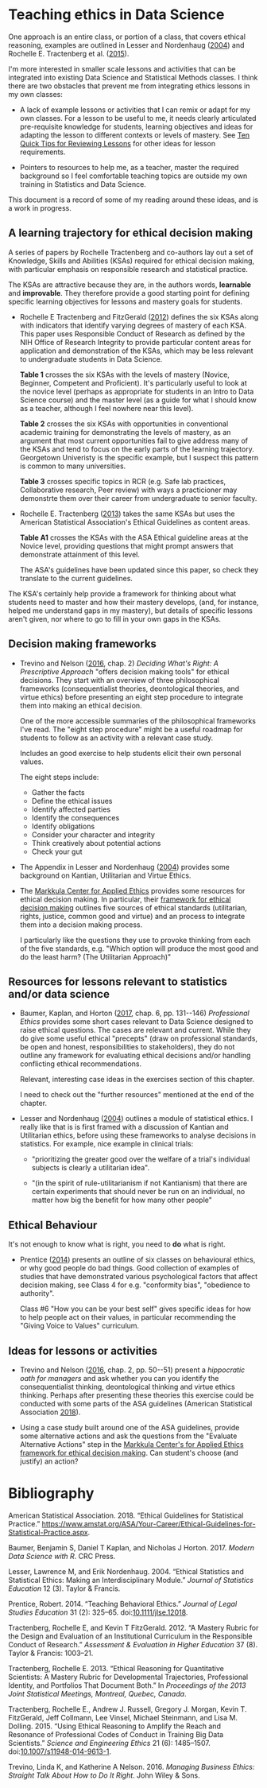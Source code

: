 Teaching ethics in Data Science
================

One approach is an entire class, or portion of a class, that covers ethical reasoning, examples are outlined in Lesser and Nordenhaug ([2004](#ref-lesser2004ethical)) and Rochelle E. Tractenberg et al. ([2015](#ref-Tractenberg2015)).

I'm more interested in smaller scale lessons and activities that can be integrated into existing Data Science and Statistical Methods classes. I think there are two obstacles that prevent me from integrating ethics lessons in my own classes:

-   A lack of example lessons or activities that I can remix or adapt for my own classes. For a lesson to be useful to me, it needs clearly articulated pre-requisite knowledge for students, learning objectives and ideas for adapting the lesson to different contexts or levels of mastery. See [Ten Quick Tips for Reviewing Lessons](http://third-bit.com/2019/04/24/reviewing-lessons.html) for other ideas for lesson requirements.

-   Pointers to resources to help me, as a teacher, master the required background so I feel comfortable teaching topics are outside my own training in Statistics and Data Science.

This document is a record of some of my reading around these ideas, and is a work in progress.

A learning trajectory for ethical decision making
-------------------------------------------------

A series of papers by Rochelle Tractenberg and co-authors lay out a set of Knowledge, Skills and Abilities (KSAs) required for ethical decision making, with particular emphasis on responsible research and statistical practice.

The KSAs are attractive because they are, in the authors words, **learnable** and **improvable**. They therefore provide a good starting point for defining specific learning objectives for lessons and mastery goals for students.

-   Rochelle E Tractenberg and FitzGerald ([2012](#ref-tractenberg2012mastery)) defines the six KSAs along with indicators that identify varying degrees of mastery of each KSA. This paper uses Responsible Conduct of Research as defined by the NIH Office of Research Integrity to provide particular content areas for application and demonstration of the KSAs, which may be less relevant to undergraduate students in Data Science.

    **Table 1** crosses the six KSAs with the levels of mastery (Novice, Beginner, Competent and Proficient). It's particularly useful to look at the novice level (perhaps as appropriate for students in an Intro to Data Science course) and the master level (as a guide for what I should know as a teacher, although I feel nowhere near this level).

    **Table 2** crosses the six KSAs with opportunities in conventional academic training for demonstrating the levels of mastery, as an argument that most current opportunities fail to give address many of the KSAs and tend to focus on the early parts of the learning trajectory. Georgetown Univeristy is the specific example, but I suspect this pattern is common to many universities.

    **Table 3** crosses specific topics in RCR (e.g. Safe lab practices, Collaborative research, Peer review) with ways a practicioner may demonstrte them over their career from undergraduate to senior faculty.

-   Rochelle E. Tractenberg ([2013](#ref-tractenberg2013ethical)) takes the same KSAs but uses the American Statistical Association's Ethical Guidelines as content areas.

    **Table A1** crosses the KSAs with the ASA Ethical guideline areas at the Novice level, providing questions that might prompt answers that demonstrate attainment of this level.

    The ASA's guidelines have been updated since this paper, so check they translate to the current guidelines.

The KSA's certainly help provide a framework for thinking about what students need to master and how their mastery develops, (and, for instance, helped me understand gaps in my mastery), but details of specific lessons aren't given, nor where to go to fill in your own gaps in the KSAs.

Decision making frameworks
--------------------------

-   Trevino and Nelson ([2016](#ref-trevino2016managing), chap. 2) *Deciding What's Right: A Prescriptive Approach* "offers decision making tools" for ethical decisions. They start with an overview of three philosophical frameworks (consequentialist theories, deontological theories, and virtue ethics) before presenting an eight step procedure to integrate them into making an ethical decision.

    One of the more accessible summaries of the philosophical frameworks I've read. The "eight step procedure" might be a useful roadmap for students to follow as an activity with a relevant case study.

    Includes an good exercise to help students elicit their own personal values.

    The eight steps include:

    -   Gather the facts
    -   Define the ethical issues
    -   Identify affected parties
    -   Identify the consequences
    -   Identify obligations
    -   Consider your character and integrity
    -   Think creatively about potential actions
    -   Check your gut

-   The Appendix in Lesser and Nordenhaug ([2004](#ref-lesser2004ethical)) provides some background on Kantian, Utilitarian and Virtue Ethics.

-   The [Markkula Center for Applied Ethics](https://www.scu.edu/ethics/ethics-resources/ethical-decision-making/) provides some resources for ethical decision making. In particular, their [framework for ethical decision making](https://www.scu.edu/ethics/ethics-resources/ethical-decision-making/a-framework-for-ethical-decision-making/) outlines five sources of ethical standards (utilitarian, rights, justice, common good and virtue) and an process to integrate them into a decision making process.

    I particularly like the questions they use to provoke thinking from each of the five standards, e.g. "Which option will produce the most good and do the least harm? (The Utilitarian Approach)"

Resources for lessons relevant to statistics and/or data science
----------------------------------------------------------------

-   Baumer, Kaplan, and Horton ([2017](#ref-baumer2017modern), chap. 6, pp. 131--146) *Professional Ethics* provides some short cases relevant to Data Science designed to raise ethical questions. The cases are relevant and current. While they do give some useful ethical "precepts" (draw on professional standards, be open and honest, responsibilities to stakeholders), they do not outline any framework for evaluating ethical decisions and/or handling conflicting ethical recommendations.

    Relevant, interesting case ideas in the exercises section of this chapter.

    I need to check out the "further resources" mentioned at the end of the chapter.

-   Lesser and Nordenhaug ([2004](#ref-lesser2004ethical)) outlines a module of statistical ethics. I really like that is is first framed with a discussion of Kantian and Utilitarian ethics, before using these frameworks to analyse decisions in statistics. For example, nice example in clinical trials:

    -   "prioritizing the greater good over the welfare of a trial's individual subjects is clearly a utilitarian idea".

    -   "(in the spirit of rule-utilitarianism if not Kantianism) that there are certain experiments that should never be run on an individual, no matter how big the benefit for how many other people"

Ethical Behaviour
-----------------

It's not enough to know what is right, you need to **do** what is right.

-   Prentice ([2014](#ref-prentice2018)) presents an outline of six classes on behavioural ethics, or why good people do bad things. Good collection of examples of studies that have demonstrated various psychological factors that affect decision making, see Class 4 for e.g. "conformity bias", "obedience to authority".

    Class \#6 "How you can be your best self" gives specific ideas for how to help people act on their values, in particular recommending the "Giving Voice to Values" curriculum.

Ideas for lessons or activities
-------------------------------

-   Trevino and Nelson ([2016](#ref-trevino2016managing), chap. 2, pp. 50--51) present a *hippocratic oath for managers* and ask whether you can you identify the consequentialist thinking, deontological thinking and virtue ethics thinking. Perhaps after presenting these theories this exercise could be conducted with some parts of the ASA guidelines (American Statistical Association [2018](#ref-asa-guidelines)).

-   Using a case study built around one of the ASA guidelines, provide some alternative actions and ask the questions from the "Evaluate Alternative Actions" step in the [Markkula Center's for Applied Ethics framework for ethical decision making](https://www.scu.edu/ethics/ethics-resources/ethical-decision-making/a-framework-for-ethical-decision-making/). Can student's choose (and justify) an action?

Bibliography
============

American Statistical Association. 2018. “Ethical Guidelines for Statistical Practice.” <https://www.amstat.org/ASA/Your-Career/Ethical-Guidelines-for-Statistical-Practice.aspx>.

Baumer, Benjamin S, Daniel T Kaplan, and Nicholas J Horton. 2017. *Modern Data Science with R*. CRC Press.

Lesser, Lawrence M, and Erik Nordenhaug. 2004. “Ethical Statistics and Statistical Ethics: Making an Interdisciplinary Module.” *Journal of Statistics Education* 12 (3). Taylor & Francis.

Prentice, Robert. 2014. “Teaching Behavioral Ethics.” *Journal of Legal Studies Education* 31 (2): 325–65. doi:[10.1111/jlse.12018](https://doi.org/10.1111/jlse.12018).

Tractenberg, Rochelle E, and Kevin T FitzGerald. 2012. “A Mastery Rubric for the Design and Evaluation of an Institutional Curriculum in the Responsible Conduct of Research.” *Assessment & Evaluation in Higher Education* 37 (8). Taylor & Francis: 1003–21.

Tractenberg, Rochelle E. 2013. “Ethical Reasoning for Quantitative Scientists: A Mastery Rubric for Developmental Trajectories, Professional Identity, and Portfolios That Document Both.” In *Proceedings of the 2013 Joint Statistical Meetings, Montreal, Quebec, Canada*.

Tractenberg, Rochelle E., Andrew J. Russell, Gregory J. Morgan, Kevin T. FitzGerald, Jeff Collmann, Lee Vinsel, Michael Steinmann, and Lisa M. Dolling. 2015. “Using Ethical Reasoning to Amplify the Reach and Resonance of Professional Codes of Conduct in Training Big Data Scientists.” *Science and Engineering Ethics* 21 (6): 1485–1507. doi:[10.1007/s11948-014-9613-1](https://doi.org/10.1007/s11948-014-9613-1).

Trevino, Linda K, and Katherine A Nelson. 2016. *Managing Business Ethics: Straight Talk About How to Do It Right*. John Wiley & Sons.
